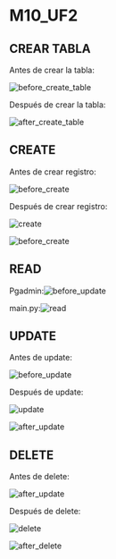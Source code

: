 # M10_UF2

## CREAR TABLA

Antes de crear la tabla:

![before_create_table](image/README/before_create_table.png)

Después de crear la tabla:

![after_create_table](image/README/after_create_table.png)

## CREATE

Antes de crear registro:

![before_create](image/README/before_create.png)

Después de crear registro:

![create](image/README/create.png)

![before_create](image/README/after_create.png)

## READ

Pgadmin:![before_update](image/README/before_update.png)

main.py:![read](image/README/read.png)

## UPDATE

Antes de update:

![before_update](image/README/before_update.png)

Después de update:

![update](image/README/update.png)

![after_update](image/README/after_update.png)

## DELETE

Antes de delete:

![after_update](image/README/after_update.png)

Después de delete:

![delete](image/README/delete.png)

![after_delete](image/README/after_delete.png)
